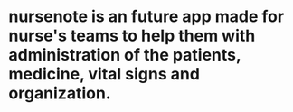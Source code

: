 # nursenote is an future app made for nurse's teams to help them with administration of the patients, medicine, vital signs and organization.

